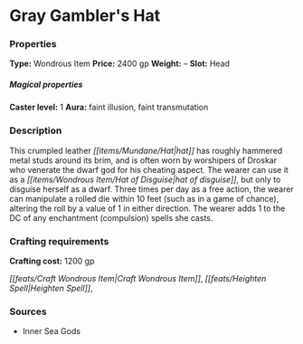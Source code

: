 ﻿---
Title: "Gray Gambler's Hat"
Type: "Wondrous Item"
Price: "2400 gp"
Weight: "–"
Slot: "Head"
Caster level: "1"
Aura: "faint illusion, faint transmutation"
Description: |
  "This crumpled leather hat has roughly hammered metal studs around its brim, and is often worn by worshipers of Droskar who venerate the dwarf god for his cheating aspect. The wearer can use it as a _hat of disguise_, but only to disguise herself as a dwarf. Three times per day as a free action, the wearer can manipulate a rolled die within 10 feet (such as in a game of chance), altering the roll by a value of 1 in either direction. The wearer adds 1 to the DC of any enchantment (compulsion) spells she casts."
Crafting cost: "1200 gp"
Sources: "['Inner Sea Gods']"
---

# Gray Gambler's Hat

### Properties

**Type:** Wondrous Item **Price:** 2400 gp **Weight:** – **Slot:** Head

##### Magical properties

**Caster level:** 1 **Aura:** faint illusion, faint transmutation

### Description

This crumpled leather _[[items/Mundane/Hat|hat]]_ has roughly hammered metal studs around its brim, and is often worn by worshipers of Droskar who venerate the dwarf god for his cheating aspect. The wearer can use it as a _[[items/Wondrous Item/Hat of Disguise|hat of disguise]]_, but only to disguise herself as a dwarf. Three times per day as a free action, the wearer can manipulate a rolled die within 10 feet (such as in a game of chance), altering the roll by a value of 1 in either direction. The wearer adds 1 to the DC of any enchantment (compulsion) spells she casts.

### Crafting requirements

**Crafting cost:** 1200 gp

_[[feats/Craft Wondrous Item|Craft Wondrous Item]]_, _[[feats/Heighten Spell|Heighten Spell]]_,

### Sources

* Inner Sea Gods